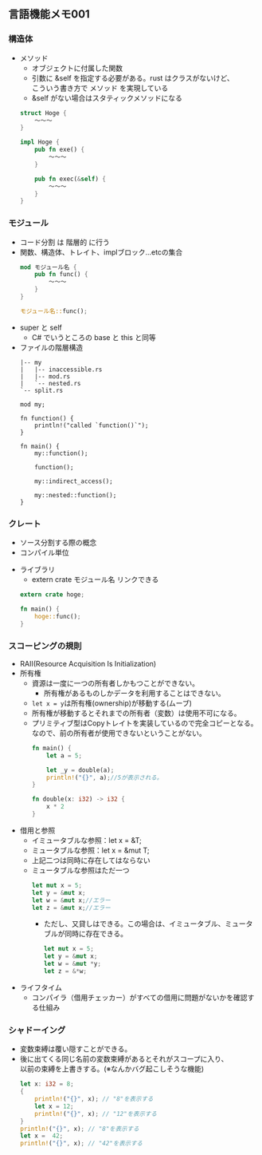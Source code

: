 ## 言語機能メモ001

### 構造体
* メソッド
    - オブジェクトに付属した関数
    - 引数に &self を指定する必要がある。rust はクラスがないけど、  
    こういう書き方で メソッド を実現している
    - &self がない場合はスタティックメソッドになる
    ```rs
    struct Hoge {
        ～～～
    }

    impl Hoge {
        pub fn exe() {
            ～～～
        }

        pub fn exec(&self) {
            ～～～
        }
    }
    ```

### モジュール
- コード分割 は 階層的 に行う
- 関数、構造体、トレイト、implブロック...etcの集合
    ```rs
    mod モジュール名 {
        pub fn func() {
            ～～～
        }
    }

    モジュール名::func();
    ```
- super と self
    - C# でいうところの base と this と同等
- ファイルの階層構造
    ```
    |-- my
    |   |-- inaccessible.rs
    |   |-- mod.rs
    |   `-- nested.rs
    `-- split.rs
    ```
    ```rs(split.rs)
    mod my;

    fn function() {
        println!("called `function()`");
    }

    fn main() {
        my::function();

        function();

        my::indirect_access();

        my::nested::function();
    }
    ```


### クレート
- ソース分割する際の概念
- コンパイル単位

* ライブラリ
    - extern crate モジュール名 リンクできる
    ```rs
    extern crate hoge;

    fn main() {
        hoge::func();
    }
    ```


### スコーピングの規則
- RAII(Resource Acquisition Is Initialization)
- 所有権
    - 資源は一度に一つの所有者しかもつことができない。
        - 所有権があるものしかデータを利用することはできない。
    - `let x = y`は所有権(ownership)が移動する(ムーブ)
    - 所有権が移動するとそれまでの所有者（変数）は使用不可になる。
    - プリミティブ型はCopyトレイトを実装しているので完全コピーとなる。  
      なので、前の所有者が使用できないということがない。
        ```rs
        fn main() {
            let a = 5;

            let _y = double(a);
            println!("{}", a);//5が表示される。
        }

        fn double(x: i32) -> i32 {
            x * 2
        }
        ```
- 借用と参照
    - イミュータブルな参照：let x = &T;
    - ミュータブルな参照：let x = &mut T;
    - 上記二つは同時に存在してはならない
    - ミュータブルな参照はただ一つ
        ```rs
        let mut x = 5;
        let y = &mut x;
        let w = &mut x;//エラー
        let z = &mut x;//エラー
        ```
        - ただし、又貸しはできる。この場合は、イミュータブル、ミュータブルが同時に存在できる。
            ```rs
            let mut x = 5;
            let y = &mut x;
            let w = &mut *y;
            let z = &*w;
            ```
- ライフタイム
    - コンパイラ（借用チェッカー）がすべての借用に問題がないかを確認する仕組み

### シャドーイング
- 変数束縛は覆い隠すことができる。
- 後に出てくる同じ名前の変数束縛があるとそれがスコープに入り、  
  以前の束縛を上書きする。(※なんかバグ起こしそうな機能)
    ```rs
    let x: i32 = 8;
    {
        println!("{}", x); // "8"を表示する
        let x = 12;
        println!("{}", x); // "12"を表示する
    }
    println!("{}", x); // "8"を表示する
    let x =  42;
    println!("{}", x); // "42"を表示する
    ```
